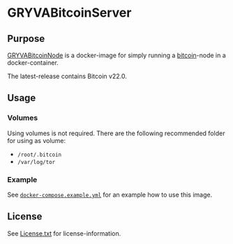 # GRYVABitcoinServer

## Purpose

[GRYVABitcoinNode](https://projects.aniondev.de/PublicProjects/GRYVAImages/GRYVABitcoinNode) is a docker-image for simply running a [bitcoin](https://bitcoin.org)-node in a docker-container.

The latest-release contains Bitcoin v22.0.

## Usage

### Volumes

Using volumes is not required. There are the following recommended folder for using as volume:

- `/root/.bitcoin`
- `/var/log/tor`

### Example

See [`docker-compose.example.yml`](https://projects.aniondev.de/PublicProjects/GRYVAImages/GRYVABitcoinServer/-/blob/main/GRYVABitcoinServer/Other/Reference/ReferenceContent/Examples/docker-compose.example.yml) for an example how to use this image.

## License

See [License.txt](https://projects.aniondev.de/PublicProjects/GRYVAImages/GRYVABitcoinServer/-/raw/main/License.txt) for license-information.
